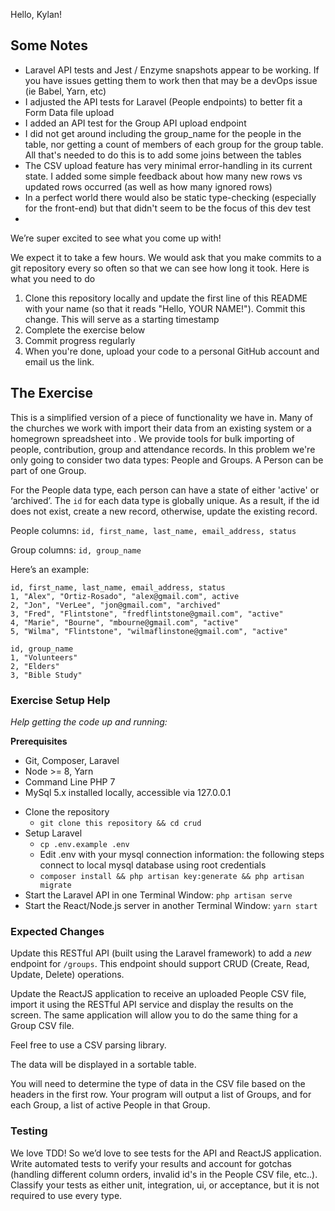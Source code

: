 Hello, Kylan!

## Some Notes

* Laravel API tests and Jest / Enzyme snapshots appear to be working. If you have issues getting them to work then that may be a devOps issue (ie Babel, Yarn, etc)
* I adjusted the API tests for Laravel (People endpoints) to better fit a Form Data file upload
* I added an API test for the Group API upload endpoint
* I did not get around including the group_name for the people in the table, nor getting a count of members of each group for the group table. All that's needed to do this is to add some joins between the tables
* The CSV upload feature has very minimal error-handling in its current state. I added some simple feedback about how many new rows vs updated rows occurred (as well as how many ignored rows)
* In a perfect world there would also be static type-checking (especially for the front-end) but that didn't seem to be the focus of this dev test
*

We’re super excited to see what you come up with!

We expect it to take a few hours. We would ask that you make commits to a git repository every so often so that we can see how long it took. Here is what you need to do

1. Clone this repository locally and update the first line of this README with your name (so that it reads "Hello, YOUR NAME!"). Commit this change. This will serve as a starting timestamp
2. Complete the exercise below
3. Commit progress regularly
4. When you're done, upload your code to a personal GitHub account and email us the link.

## The Exercise

This is a simplified version of a piece of functionality we have in. Many of the churches we work with import their data from an existing system or a homegrown spreadsheet into . We provide tools for bulk importing of people, contribution, group and attendance records.
In this problem we're only going to consider two data types: People and Groups. A Person can be part of one Group.

For the People data type, each person can have a state of either 'active' or ‘archived’. The `id` for each data type is globally unique. As a result, if the id does not exist, create a new record, otherwise, update the existing record.

People columns:
  `id, first_name, last_name, email_address, status`

Group columns:
  `id, group_name`

Here’s an example:

```
id, first_name, last_name, email_address, status
1, "Alex", "Ortiz-Rosado", "alex@gmail.com", active
2, "Jon", "VerLee", "jon@gmail.com", "archived"
3, "Fred", "Flintstone", "fredflintstone@gmail.com", "active"
4, "Marie", "Bourne", "mbourne@gmail.com", "active"
5, "Wilma", "Flintstone", "wilmaflinstone@gmail.com", "active"
```

```
id, group_name
1, "Volunteers"
2, "Elders"
3, "Bible Study"
```

### Exercise Setup Help

*Help getting the code up and running:*

**Prerequisites**
* Git, Composer, Laravel
* Node >= 8, Yarn
* Command Line PHP 7
* MySql 5.x installed locally, accessible via 127.0.0.1

- Clone the repository
  - `git clone this repository && cd crud`
- Setup Laravel
  - `cp .env.example .env`
  - Edit .env with your mysql connection information: the following steps connect to local mysql database using root credentials
  - `composer install && php artisan key:generate && php artisan migrate`
- Start the Laravel API in one Terminal Window: `php artisan serve`
- Start the React/Node.js server in another Terminal Window: `yarn start`


### Expected Changes

Update this RESTful API (built using the Laravel framework) to add a _new_ endpoint for `/groups`. This endpoint should support CRUD (Create, Read, Update, Delete) operations.

Update the ReactJS  application to receive an uploaded People CSV file, import it using the RESTful API service and display the results on the screen. The same application will allow you to do the same thing for a Group CSV file.

Feel free to use a CSV parsing library.

The data will be displayed in a sortable table.

You will need to determine the type of data in the CSV file based on the headers in the first row. Your program will output a list of Groups, and for each Group, a list of active People in that Group.

### Testing

We love TDD! So we’d love to see tests for the API and ReactJS application. Write automated tests to verify your results and account for gotchas (handling different column orders, invalid id's in the People CSV file, etc..). Classify your tests as either unit, integration, ui, or acceptance, but it is not required to use every type.
